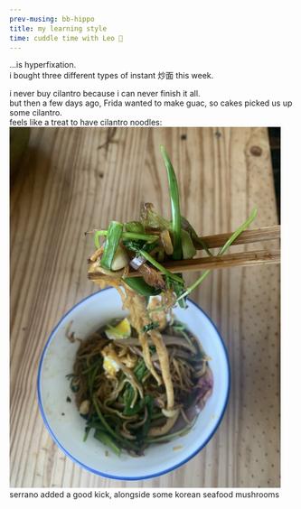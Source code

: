 ```yaml
---
prev-musing: bb-hippo
title: my learning style
time: cuddle time with Leo 🐶
---
```

...is hyperfixation.\
i bought three different types of instant 炒面 this week.

i never buy cilantro because i can never finish it all.\
but then a few days ago, Frida wanted to make guac, so cakes picked us up some cilantro.\
feels like a treat to have cilantro noodles:
![](/assets/images/cilantro_noods.png "this was a really dank bite")
serrano added a good kick, alongside some korean seafood mushrooms
